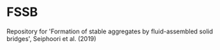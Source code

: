 # FSSB
Repository for 'Formation of stable aggregates by fluid-assembled solid bridges', Seiphoori et al. (2019)
